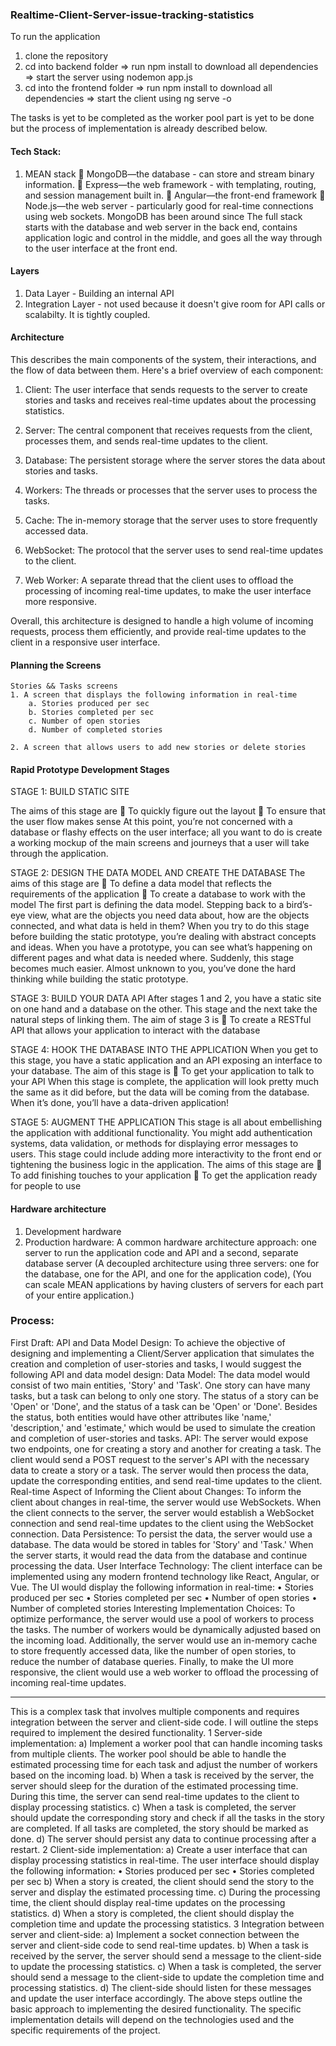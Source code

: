 ### Realtime-Client-Server-issue-tracking-statistics

To run the application

1. clone the repository
2. cd into backend folder => run npm install to download all dependencies => start the server using nodemon app.js
3. cd into the frontend folder => run npm install to download all dependencies => start the client using ng serve -o

The tasks is yet to be completed as the worker pool part is yet to be done but the process of implementation is already described below.

#### Tech Stack:
1. MEAN stack
     MongoDB—the database - can store and stream binary information.
     Express—the web framework - with templating, routing, and session
management built in.
     Angular—the front-end framework
     Node.js—the web server - particularly good for real-time connections using web sockets.
MongoDB has been around since
The full stack starts with the database and
web server in the back end, contains application logic and control in the middle,
and goes all the way through to the user interface at the front end.

#### Layers

1. Data Layer - Building an internal API
2. Integration Layer - not used because it doesn't give room for API calls or scalabilty. It is tightly coupled.


#### Architecture

This describes the main components of the system, their interactions, and the flow of data between them. Here's a brief overview of each component:

1. Client: The user interface that sends requests to the server to create stories and tasks and receives real-time updates about the processing statistics.

2. Server: The central component that receives requests from the client, processes them, and sends real-time updates to the client.

3. Database: The persistent storage where the server stores the data about stories and tasks.

4. Workers: The threads or processes that the server uses to process the tasks.

5. Cache: The in-memory storage that the server uses to store frequently accessed data.

6. WebSocket: The protocol that the server uses to send real-time updates to the client.

7. Web Worker: A separate thread that the client uses to offload the processing of incoming real-time updates, to make the user interface more responsive.

Overall, this architecture is designed to handle a high volume of incoming requests, process them efficiently, and provide real-time updates to the client in a responsive user interface.

#### Planning the Screens
    Stories && Tasks screens
    1. A screen that displays the following information in real-time
        a. Stories produced per sec
        b. Stories completed per sec
        c. Number of open stories
        d. Number of completed stories

    2. A screen that allows users to add new stories or delete stories

#### Rapid Prototype Development Stages

STAGE 1: BUILD STATIC SITE

The aims of this stage are
 To quickly figure out the layout
 To ensure that the user flow makes sense
At this point, you’re not concerned with a database or flashy effects on the user interface; all you want to do is create a working mockup of the main screens and journeys that a user will take through the application.

STAGE 2: DESIGN THE DATA MODEL AND CREATE THE DATABASE
The aims of this stage are
     To define a data model that reflects the requirements of the application
     To create a database to work with the model
The first part is defining the data model. Stepping back to a bird’s-eye view, what are the objects you need data about, how are the objects connected, and what data is held in them?
When you try to do this stage before building the static prototype, you’re dealing with abstract concepts and ideas. When you have a prototype, you can see what’s happening on different pages and what data is needed where. Suddenly, this stage becomes much easier. Almost unknown to you, you’ve done the hard thinking while building the static prototype.

STAGE 3: BUILD YOUR DATA API
After stages 1 and 2, you have a static site on one hand and a database on the other.
This stage and the next take the natural steps of linking them. The aim of stage 3 is
     To create a RESTful API that allows your application to interact with the database

STAGE 4: HOOK THE DATABASE INTO THE APPLICATION
When you get to this stage, you have a static application and an API exposing an interface to your database. The aim of this stage is
     To get your application to talk to your API
When this stage is complete, the application will look pretty much the same as it did before, but the data will be coming from the database. When it’s done, you’ll have a data-driven application!

STAGE 5: AUGMENT THE APPLICATION
This stage is all about embellishing the application with additional functionality. You might add authentication systems, data validation, or methods for displaying error messages to users. This stage could include adding more interactivity to the front end or tightening the business logic in the application.
The aims of this stage are
     To add finishing touches to your application
     To get the application ready for people to use


#### Hardware architecture
1. Development hardware
2. Production hardware: A common hardware architecture approach: one server to run the application code and API and a second, separate database server (A decoupled architecture using three servers: one for the database, one for the API, and one for the application code), (You can scale MEAN applications by having clusters of servers for each part of your entire application.)

### Process:

First Draft:
API and Data Model Design:
To achieve the objective of designing and implementing a Client/Server application that simulates the creation and completion of user-stories and tasks, I would suggest the following API and data model design:
Data Model:
The data model would consist of two main entities, 'Story' and 'Task'. One story can have many tasks, but a task can belong to only one story. The status of a story can be 'Open' or 'Done', and the status of a task can be 'Open' or 'Done'. Besides the status, both entities would have other attributes like 'name,' 'description,' and 'estimate,' which would be used to simulate the creation and completion of user-stories and tasks.
API:
The server would expose two endpoints, one for creating a story and another for creating a task. The client would send a POST request to the server's API with the necessary data to create a story or a task. The server would then process the data, update the corresponding entities, and send real-time updates to the client.
Real-time Aspect of Informing the Client about Changes:
To inform the client about changes in real-time, the server would use WebSockets. When the client connects to the server, the server would establish a WebSocket connection and send real-time updates to the client using the WebSocket connection.
Data Persistence:
To persist the data, the server would use a database. The data would be stored in tables for 'Story' and 'Task.' When the server starts, it would read the data from the database and continue processing the data.
User Interface Technology:
The client interface can be implemented using any modern frontend technology like React, Angular, or Vue. The UI would display the following information in real-time:
	•	Stories produced per sec
	•	Stories completed per sec
	•	Number of open stories
	•	Number of completed stories
Interesting Implementation Choices:
To optimize performance, the server would use a pool of workers to process the tasks. The number of workers would be dynamically adjusted based on the incoming load. Additionally, the server would use an in-memory cache to store frequently accessed data, like the number of open stories, to reduce the number of database queries. Finally, to make the UI more responsive, the client would use a web worker to offload the processing of incoming real-time updates.
*******************************************************************************


This is a complex task that involves multiple components and requires integration between the server and client-side code. I will outline the steps required to implement the desired functionality.
	1	Server-side implementation:
a) Implement a worker pool that can handle incoming tasks from multiple clients. The worker pool should be able to handle the estimated processing time for each task and adjust the number of workers based on the incoming load.
b) When a task is received by the server, the server should sleep for the duration of the estimated processing time. During this time, the server can send real-time updates to the client to display processing statistics.
c) When a task is completed, the server should update the corresponding story and check if all the tasks in the story are completed. If all tasks are completed, the story should be marked as done.
d) The server should persist any data to continue processing after a restart.
	2	Client-side implementation:
a) Create a user interface that can display processing statistics in real-time. The user interface should display the following information:
	•	Stories produced per sec
	•	Stories completed per sec
b) When a story is created, the client should send the story to the server and display the estimated processing time.
c) During the processing time, the client should display real-time updates on the processing statistics.
d) When a story is completed, the client should display the completion time and update the processing statistics.
	3	Integration between server and client-side:
a) Implement a socket connection between the server and client-side code to send real-time updates.
b) When a task is received by the server, the server should send a message to the client-side to update the processing statistics.
c) When a task is completed, the server should send a message to the client-side to update the completion time and processing statistics.
d) The client-side should listen for these messages and update the user interface accordingly.
The above steps outline the basic approach to implementing the desired functionality. The specific implementation details will depend on the technologies used and the specific requirements of the project.
